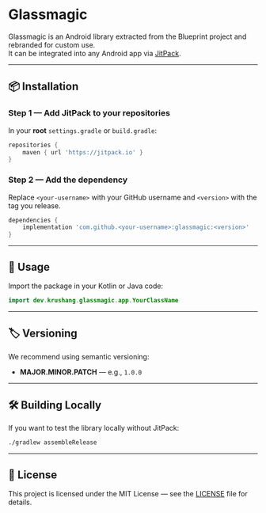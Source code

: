 # Glassmagic

Glassmagic is an Android library extracted from the Blueprint project and rebranded for custom use.  
It can be integrated into any Android app via [JitPack](https://jitpack.io).

---

## 📦 Installation

### Step 1 — Add JitPack to your repositories
In your **root** `settings.gradle` or `build.gradle`:
```gradle
repositories {
    maven { url 'https://jitpack.io' }
}
```

### Step 2 — Add the dependency
Replace `<your-username>` with your GitHub username and `<version>` with the tag you release.
```gradle
dependencies {
    implementation 'com.github.<your-username>:glassmagic:<version>'
}
```

---

## 🚀 Usage
Import the package in your Kotlin or Java code:
```kotlin
import dev.krushang.glassmagic.app.YourClassName
```

---

## 🏷 Versioning
We recommend using semantic versioning:  
- **MAJOR.MINOR.PATCH** — e.g., `1.0.0`

---

## 🛠 Building Locally
If you want to test the library locally without JitPack:
```bash
./gradlew assembleRelease
```

---

## 📄 License
This project is licensed under the MIT License — see the [LICENSE](LICENSE) file for details.
